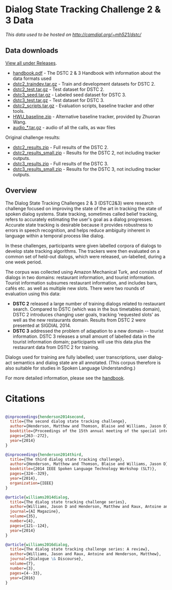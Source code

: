 # Dialog State Tracking Challenge 2 &amp; 3 Data

*This data used to be hosted on http://camdial.org/~mh521/dstc/*

## Data downloads

[View all under Releases](https://github.com/matthen/dstc/releases/tag/v1).

* [handbook.pdf](handbook.pdf) - The DSTC 2 & 3 Handbook with information about the data formats used
* [dstc2_traindev.tar.gz](https://github.com/matthen/dstc/releases/download/v1/dstc2_traindev.tar.gz) - Train and development datasets for DSTC 2.
* [dstc2_test.tar.gz](https://github.com/matthen/dstc/releases/download/v1/dstc2_test.tar.gz) -  Test dataset for DSTC 2.
* [dstc3_seed.tar.gz](https://github.com/matthen/dstc/releases/download/v1/dstc3_seed.tar.gz) - Labeled seed dataset for DSTC 3.
* [dstc3_test.tar.gz](https://github.com/matthen/dstc/releases/download/v1/dstc3_test.tar.gz) - Test dataset for DSTC 3.
* [dstc2_scripts.tar.gz](https://github.com/matthen/dstc/releases/download/v1/dstc2_scripts.tar.gz) - Evaluation scripts, baseline tracker and other tools.
* [HWU_baseline.zip](https://github.com/matthen/dstc/releases/download/v1/HWU_baseline.zip) - Alternative baseline tracker, provided by Zhuoran Wang.
* [audio_*.tar.gz](https://github.com/matthen/dstc/releases/tag/v1) - audio of all the calls, as wav files

Original challenge results:

* [dstc2_results.zip](https://github.com/matthen/dstc/releases/download/v1/dstc2_results.zip) - Full results of the DSTC 2.
* [dstc2_results_small.zip](https://github.com/matthen/dstc/releases/download/v1/dstc2_results_small.zip) - Results for the DSTC 2, not including tracker outputs.
* [dstc3_results.zip](https://github.com/matthen/dstc/releases/download/v1/dstc3_results.zip) - Full results of the DSTC 3.
* [dstc3_results_small.zip](https://github.com/matthen/dstc/releases/download/v1/dstc3_results_small.zip) - Results for the DSTC 3, not including tracker outputs.


## Overview


The Dialog State Tracking Challenges 2 &amp; 3 (DSTC2&amp;3) were research challenge focused on improving the state of the art in tracking the state of spoken dialog systems. State tracking, sometimes called belief tracking, refers to accurately estimating the user's goal as a dialog progresses. Accurate state tracking is desirable because it provides robustness to errors in speech recognition, and helps reduce ambiguity inherent in language within a temporal process like dialog.


In these challenges, participants were given labelled corpora of dialogs to develop state tracking algorithms. The trackers were then evaluated on a common set of held-out dialogs, which were released, un-labelled, during a one week period.

The corpus was collected using Amazon Mechanical Turk, and consists of dialogs in two domains: restaurant information, and tourist information. Tourist information subsumes restaurant information, and includes bars, cafés etc. as well as multiple new slots. There were two rounds of evaluation using this data:

* **DSTC 2** released a large number of training dialogs related to restaurant search. Compared to DSTC (which was in the bus timetables domain), DSTC 2 introduces changing user goals, tracking 'requested slots' as well as the new restaurants domain. Results from DSTC 2 were presented at SIGDIAL 2014.
* **DSTC 3** addressed the problem of adapation to a new domain -- tourist information. DSTC 3 releases a small amount of labelled data in the tourist information domain; participants will use this data plus the restaurant data from DSTC 2 for training.

Dialogs used for training are fully labelled; user transcriptions, user dialog-act semantics and dialog state are all annotated. (This corpus therefore is also suitable for studies in Spoken Language Understanding.)

For more detailed information, please see the [handbook](handbook.pdf).


# Citations

```bibtex

@inproceedings{henderson2014second,
  title={The second dialog state tracking challenge},
  author={Henderson, Matthew and Thomson, Blaise and Williams, Jason D},
  booktitle={Proceedings of the 15th annual meeting of the special interest group on discourse and dialogue (SIGDIAL)},
  pages={263--272},
  year={2014}
}

@inproceedings{henderson2014third,
  title={The third dialog state tracking challenge},
  author={Henderson, Matthew and Thomson, Blaise and Williams, Jason D},
  booktitle={2014 IEEE Spoken Language Technology Workshop (SLT)},
  pages={324--329},
  year={2014},
  organization={IEEE}
}

@article{williams2014dialog,
  title={The dialog state tracking challenge series},
  author={Williams, Jason D and Henderson, Matthew and Raux, Antoine and Thomson, Blaise and Black, Alan and Ramachandran, Deepak},
  journal={AI Magazine},
  volume={35},
  number={4},
  pages={121--124},
  year={2014}
}

@article{williams2016dialog,
  title={The dialog state tracking challenge series: A review},
  author={Williams, Jason and Raux, Antoine and Henderson, Matthew},
  journal={Dialogue \& Discourse},
  volume={7},
  number={3},
  pages={4--33},
  year={2016}
}

```

